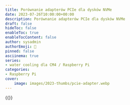 ```yaml
---
title: Porównanie adapterów PCIe dla dysków NVMe
date: 2023-07-26T10:00:00+00:00
description: Porównanie adapterów PCIe dla dysków NVMe
draft: false
hideToc: false
enableToc: true
enableTocContent: false
author: sysadmin
authorEmoji: 🐧
pinned: false
asciinema: true
series:
- water cooling dla CM4 / Raspberry Pi
categories:
- Raspberry Pi
cover:
    image: images/2023-thumbs/pcie-adapter.webp
---
```


{{<youtube v9HjrWYDOb0>}}